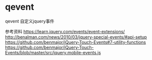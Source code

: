 # qevent
qevent
自定义jquery事件


参考资料
	https://learn.jquery.com/events/event-extensions/
	http://benalman.com/news/2010/03/jquery-special-events/#api-setup
	https://github.com/benmajor/jQuery-Touch-Events#7-utility-functions
	https://github.com/benmajor/jQuery-Touch-Events/blob/master/src/jquery.mobile-events.js
